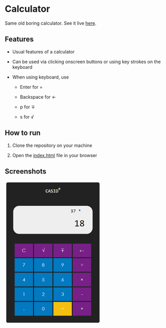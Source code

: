 # Calculator

Same old boring calculator. See it live [here](https://zbhavyai.github.io/same-old-calculator/).


## Features

+ Usual features of a calculator

+ Can be used via clicking onscreen buttons or using key strokes on the keyboard

+ When using keyboard, use

	+ Enter for =

	+ Backspace for &larr;

	+ p for &#8723;

	+ s for &#8730;


## How to run

1. Clone the repository on your machine

2. Open the [index.html](index.html) file in your browser


## Screenshots

<img src="screenshots/calci.png" alt="Calci" width="300"/>
